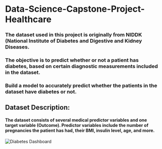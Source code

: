 # Data-Science-Capstone-Project-Healthcare

### The dataset used in this project is originally from NIDDK (National Institute of Diabetes and Digestive and Kidney Diseases. 
### The objective is to predict whether or not a patient has diabetes, based on certain diagnostic measurements included in the dataset.
### Build a model to accurately predict whether the patients in the dataset have diabetes or not.
## Dataset Description:
#### The dataset consists of several medical predictor variables and one target variable (Outcome). Predictor variables include the number of pregnancies the patient has had, their BMI, insulin level, age, and more.

![Diabetes Dashboard](https://github.com/rahangdalebhavana/Data-Science-Capstone-Project-Healthcare/blob/main/Dashboard-Diabetes.png?raw=true)
